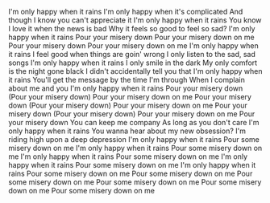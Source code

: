 I'm only happy when it rains
I'm only happy when it's complicated
And though I know you can't appreciate it
I'm only happy when it rains
You know I love it when the news is bad
Why it feels so good to feel so sad?
I'm only happy when it rains
Pour your misery down
Pour your misery down on me
Pour your misery down
Pour your misery down on me
I'm only happy when it rains
I feel good when things are goin' wrong
I only listen to the sad, sad songs
I'm only happy when it rains
I only smile in the dark
My only comfort is the night gone black
I didn't accidentally tell you that
I'm only happy when it rains
You'll get the message by the time I'm through
When I complain about me and you
I'm only happy when it rains
Pour your misery down (Pour your misery down)
Pour your misery down on me
Pour your misery down (Pour your misery down)
Pour your misery down on me
Pour your misery down (Pour your misery down)
Pour your misery down on me
Pour your misery down
You can keep me company
As long as you don't care
I'm only happy when it rains
You wanna hear about my new obsession?
I'm riding high upon a deep depression
I'm only happy when it rains
Pour some misery down on me
I'm only happy when it rains
Pour some misery down on me
I'm only happy when it rains
Pour some misery down on me
I'm only happy when it rains
Pour some misery down on me
I'm only happy when it rains
Pour some misery down on me
Pour some misery down on me
Pour some misery down on me
Pour some misery down on me
Pour some misery down on me
Pour some misery down on me